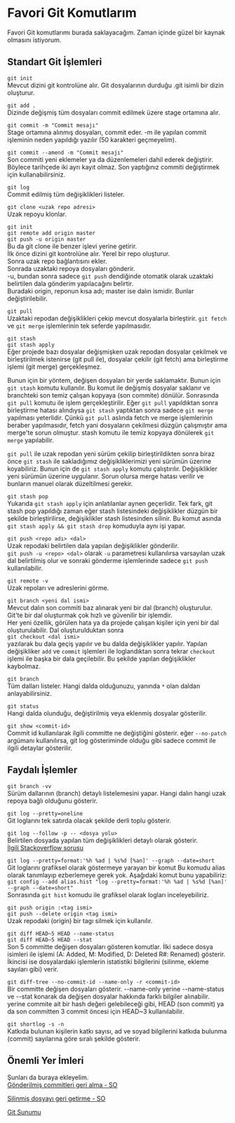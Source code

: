 # Favori Git Komutlarım
Favori Git komutlarımı burada saklayacağım. Zaman içinde güzel bir kaynak olmasını istiyorum.

## Standart Git İşlemleri
`git init`<br>
Mevcut dizini git kontrolüne alır. 
Git dosyalarının durduğu .git isimli bir dizin oluşturur.

`git add .`<br>
Dizinde değişmiş tüm dosyaları commit edilmek üzere stage ortamına alır.

`git commit -m "Commit mesajı"`<br>
Stage ortamına alınmış dosyaları, commit eder.
-m ile yapılan commit işleminin neden yapıldığı yazılır (50 karakteri geçmeyelim).

`git commit --amend -m "Commit mesajı"`<br>
Son commiti yeni eklemeler ya da düzenlemeleri dahil ederek değiştirir. Böylece tarihçede iki ayrı kayıt olmaz. Son yaptığınız commiti değiştirmek için kullanabilirsiniz.

`git log`<br>
Commit edilmiş tüm değişiklikleri listeler.

`git clone <uzak repo adresi>`<br>
Uzak repoyu klonlar. 

`git init`<br>
`git remote add origin master` <br>
`git push -u origin master` <br>
Bu da git clone ile benzer işlevi yerine getirir.<br>
İlk önce dizini git kontrolüne alır. Yerel bir repo oluşturur.<br>
Sonra uzak repo bağlantısını ekler.<br>
Sonrada uzaktaki repoya dosyaları gönderir. <br>
-u, bundan sonra sadece `git push`  dendiğinde otomatik olarak uzaktaki belirtilen dala gönderim yapılacağını belirtir.<br>
Buradaki origin, reponun kısa adı; master ise dalın ismidir. Bunlar değiştirilebilir.

`git pull`<br>
Uzaktaki repodan değişiklikleri çekip mevcut dosyalarla birleştirir.
`git fetch` ve `git merge` işlemlerinin tek seferde yapılmasıdır.

`git stash`<br>
`git stash apply`<br>
Eğer projede bazı dosyalar değişmişken uzak repodan dosyalar çekilmek ve birleştirilmek istenirse (git pull ile), dosyalar çekilir (git fetch) ama birleştirme işlemi (git merge) gerçekleşmez. 

Bunun için bir yöntem, değişen dosyaları bir yerde saklamaktır. Bunun için `git stash` komutu kullanılır. Bu komut ile değişmiş dosyalar saklanır ve branchteki son temiz çalışan kopyaya (son commite) dönülür. Sonrasında `git pull` komutu ile işlem gerçekleştirilir. Eğer `git pull` yapıldıktan sonra birleştirme hatası alındıysa `git stash` yaptıktan sonra sadece `git merge` yapılması yeterlidir. Çünkü `git pull` aslında fetch ve merge işlemlerinin beraber yapılmasıdır, fetch yani dosyaların çekilmesi düzgün çalışmıştır ama merge'te sorun olmuştur. stash komutu ile temiz kopyaya dönülerek `git merge` yapılabilir. 

`git pull` ile uzak repodan yeni sürüm çekilip birleştirildikten sonra biraz önce `git stash` ile sakladığımız değişikliklerimizi yeni sürümün üzerine koyabiliriz. Bunun için de `git stash apply` komutu çalıştırılır. Değişiklikler yeni sürümün üzerine uygulanır. Sorun olursa merge hatası verilir ve bunların manuel olarak düzeltilmesi gerekir.

`git stash pop`<br>
Yukarıda `git stash apply` için anlatılanlar aynen geçerlidir. Tek fark, git stash pop yapıldığı zaman eğer stash listesindeki değişiklikler düzgün bir şekilde birleştirilirse, değişiklikler stash listesinden silinir. Bu komut asında `git stash apply && git stash drop` komuduyla aynı işi yapar.

`git push <repo adı> <dal>`<br>
Uzak repodaki belirtilen dala yapılan değişiklikler gönderilir.<br>
`git push -u <repo> <dal>` olarak `-u` parametresi kullanılırsa varsayılan uzak dal belirtilmiş olur ve sonraki gönderme işlemlerinde sadece `git push` kullanılabilir.

`git remote -v`<br>
Uzak repoları ve adreslerini görme.

`git branch <yeni dal ismi>`<br>
Mevcut dalın son commiti baz alınarak yeni bir dal (branch) oluşturulur.<br>
Git'te bir dal oluşturmak çok hızlı ve güvenilir bir işlemdir.<br>
Her yeni özellik, görülen hata ya da projede çalışan kişiler için yeni bir dal oluşturulabilir.
Dal oluşturulduktan sonra <br>
`git checkout <dal ismi>` <br>
yazılarak bu dala geçiş yapılır ve bu dalda değişiklikler yapılır. Yapılan değişikliker `add` ve `commit` işlemleri ile loglandıktan 
sonra tekrar `checkout` işlemi ile başka bir dala geçilebilir. Bu şekilde yapılan değişiklikler kaybolmaz.

`git branch`<br>
Tüm dalları listeler. Hangi dalda olduğunuzu, yanında `*` olan daldan anlayabilirsiniz.

`git status`<br>
Hangi dalda olunduğu, değiştirilmiş veya eklenmiş dosyalar gösterilir.

`git show <commit-id>`<br>
Commit id kullanılarak ilgili committe ne değiştiğini gösterir. eğer `--no-patch` argümanı kullanılırsa, git log gösteriminde olduğu gibi sadece commit ile ilgili detaylar gösterilir. 

## Faydalı İşlemler
`git branch -vv`<br>
Sürüm dallarının (branch) detaylı listelemesini yapar.
Hangi dalın hangi uzak repoya bağlı olduğunu gösterir.

`git log --pretty=oneline`<br>
Git loglarını tek satırda olacak şekilde derli toplu gösterir.

`git log --follow -p -- <dosya yolu>`<br>
Belirtilen dosyada yapılan tüm değişiklikleri detaylı olarak gösterir.<br>
[İlgili Stackoverflow sorusu](https://stackoverflow.com/questions/278192/view-the-change-history-of-a-file-using-git-versioning)

`git log --pretty=format:'%h %ad | %s%d [%an]' --graph --date=short` <br>
Git loglarını grafiksel olarak göstermeye yarayan bir komut
Bu komudu alias olarak tanımlayıp ezberlemeye gerek yok. Aşağıdaki komut bunu yapabiliriz:<br>
`git config --add alias.hist "log --pretty=format:'%h %ad | %s%d [%an]' --graph --date=short"`
<br>
Sonrasında `git hist` komudu ile grafiksel olarak logları inceleyebiliriz.

`git push origin :<tag ismi>`<br>
`git push --delete origin <tag ismi>`<br>
Uzak repodaki (origin) bir tagı silmek için kullanılır.

`git diff HEAD~5 HEAD --name-status`<br>
`git diff HEAD~5 HEAD --stat`<br>
Son 5 committe değişen dosyaları gösteren komutlar.
İlki sadece dosya isimleri ile işlemi (A: Added, M: Modified, D: Deleted R#: Renamed) gösterir.
İkincisi ise dosyalardaki işlemlerin istatistiki bilgilerini (silinme, ekleme sayıları gibi) verir.

`git diff-tree --no-commit-id --name-only -r <commit-id>`<br>
Bir committe değişen dosyaları gösterir. --name-only yerine --name-status ve --stat konarak da değişen dosyalar hakkında farklı bilgiler alınabilir. <commit-id> yerine commite ait bir hash değeri gelebileceği gibi, HEAD (son commit) ya da son committen 3 commit öncesi için HEAD~3 kullanılabilir.
  
`git shortlog -s -n`<br>
Katkıda bulunan kişilerin katkı sayısı, ad ve soyad bilgilerini katkıda bulunma (commit) sayılarına göre sıralı şekilde gösterir.

## Önemli Yer İmleri
Şunları da buraya ekleyelim.<br>
[Gönderilmiş commitleri geri alma - SO](https://stackoverflow.com/questions/22682870/git-undo-pushed-commits)

[Silinmiş dosyayı geri getirme - SO](https://stackoverflow.com/questions/953481/find-and-restore-a-deleted-file-in-a-git-repository/953573)

[Git Sunumu](https://www.slideshare.net/ZaferGrel1/git-sunumu)


